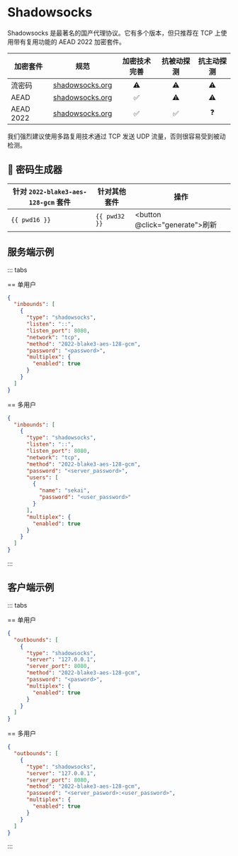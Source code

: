 # Shadowsocks

Shadowsocks 是最著名的国产代理协议。它有多个版本，但只推荐在 TCP 上使用带有复用功能的 AEAD 2022 加密套件。

| 加密套件  | 规范                                                       |    加密技术完善    |     抗被动探测     | 抗主动探测 |
| --------- | ---------------------------------------------------------- | :----------------: | :----------------: | :--------: |
| 流密码    | [shadowsocks.org](https://shadowsocks.org/doc/stream.html) |     :warning:      |     :warning:      | :warning:  |
| AEAD      | [shadowsocks.org](https://shadowsocks.org/doc/aead.html)   | :white_check_mark: |     :warning:      | :warning:  |
| AEAD 2022 | [shadowsocks.org](https://shadowsocks.org/doc/sip022.html) | :white_check_mark: | :white_check_mark: | :question: |

我们强烈建议使用多路复用技术通过 TCP 发送 UDP 流量，否则很容易受到被动检测。

## :key: 密码生成器

| 针对 `2022-blake3-aes-128-gcm` 套件 | 针对其他套件             | 操作                                    |
| ----------------------------------- | ------------------------ | --------------------------------------- |
| <code>{{ pwd16 }}</code>            | <code>{{ pwd32 }}</code> | <button @click="generate">刷新</button> |

<script setup>
import { ref, onMounted } from 'vue'

const pwd16 = ref( '' )
const pwd32 = ref( '' )

const generatePassword = length => {
  const array = new Uint8Array(length);
  window.crypto.getRandomValues(array);
  return btoa(String.fromCharCode.apply(null, array));
}

const generate = () => {
  pwd16.value = generatePassword(16)
  pwd32.value = generatePassword(32)
}

onMounted( generate )
</script>

## 服务端示例

::: tabs

== 单用户

```json
{
  "inbounds": [
    {
      "type": "shadowsocks",
      "listen": "::",
      "listen_port": 8080,
      "network": "tcp",
      "method": "2022-blake3-aes-128-gcm",
      "password": "<password>",
      "multiplex": {
        "enabled": true
      }
    }
  ]
}
```

== 多用户

```json
{
  "inbounds": [
    {
      "type": "shadowsocks",
      "listen": "::",
      "listen_port": 8080,
      "network": "tcp",
      "method": "2022-blake3-aes-128-gcm",
      "password": "<server_password>",
      "users": [
        {
          "name": "sekai",
          "password": "<user_password>"
        }
      ],
      "multiplex": {
        "enabled": true
      }
    }
  ]
}
```

:::

## 客户端示例

::: tabs

== 单用户

```json
{
  "outbounds": [
    {
      "type": "shadowsocks",
      "server": "127.0.0.1",
      "server_port": 8080,
      "method": "2022-blake3-aes-128-gcm",
      "password": "<pasword>",
      "multiplex": {
        "enabled": true
      }
    }
  ]
}
```

== 多用户

```json
{
  "outbounds": [
    {
      "type": "shadowsocks",
      "server": "127.0.0.1",
      "server_port": 8080,
      "method": "2022-blake3-aes-128-gcm",
      "password": "<server_pasword>:<user_password>",
      "multiplex": {
        "enabled": true
      }
    }
  ]
}
```

:::
